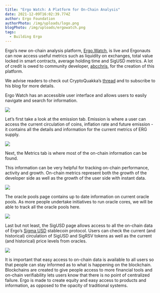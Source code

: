 ```yaml
---
title: "Ergo Watch: A Platform for On-Chain Analysis"
date: 2021-12-09T16:02:39.774Z
author: Ergo Foundation
authorPhoto: /img/uploads/logo.png
blogPhoto: /img/uploads/ergowatch.png
tags:
  - Building Ergo
---
```

<!--StartFragment-->

Ergo’s new on-chain analysis platform, [Ergo.Watch](http://ergo.watch), is live and Ergonauts can now access useful metrics such as liquidity on exchanges, total value locked in smart contracts, average holding time and SigUSD metrics. A lot of credit is owed to community developer, [abcchris](https://github.com/abchrisxyz/ergowatch), for the creation of this platform.



We advise readers to check out CryptoQuakka’s [thread](https://github.com/abchrisxyz/ergowatch) and to subscribe to his blog for more details.



Ergo Watch has an accessible user interface and allows users to easily navigate and search for information.



![](https://lh5.googleusercontent.com/66Bhm7kX4qKYhWP3IDhvw1w7zCr11FoBkUAGqSGrRppI01N6RWjNtMtT5bG_LjfOzaxqCZP7VOxsSaQr4sDA6Av3iONT5wKzbEsee8cEzPVlZ33fwmR9G51CqchFLPopEU0EhBC9)



Let’s first take a look at the emission tab. Emission is where a user can access the current circulation of coins, inflation rate and future emission -  it contains all the details and information for the current metrics of ERG supply.



![](https://lh4.googleusercontent.com/097TXxXAKGd1UYUqqUcgpuKeirQK6DA9YxjKz3ByRd5VH34GFCG_U9UlxQAh3rM-d_U7jAlYavQ8BV43j7MIKf1tCBfkAcGxuweAx7RmUw2e6iu85QWegjghZksga6gL3JPNUfLC)

Next, the Metrics tab is where most of the on-chain information can be found. 



This information can be very helpful for tracking on-chain performance, activity and growth. On-chain metrics represent both the growth of the developer side as well as the growth of the user side with instant data.



![](https://lh5.googleusercontent.com/cjgkDfIrR_CC5GYHXrUE1F5xhTpwTMh4VE3vsYIYuyK8_mDKej3HDBkMika2nhC-Infzy7x1G1eON9HiUEPOXf8cyXh6_NB03tRt0BLGP_eZkqOJ78zwLRDS-47A3x8nIL67CU-z)



The oracle pools page contains up to date information on current oracle pools. As more people undertake initiatives to run oracle cores, we will be able to track all the oracle pools here.



![](https://lh4.googleusercontent.com/et2ebpMB992RUAyv61t1vIqwIRo9tmV7ZRJ6v7Lee0ITCcsu-fXtQf1ALea_ZWhmfwdJG0tfV10aYJr1-G5tz1FlmiMDKi8JrzB9HT4hW88h6Rl_dJTSyKqQn8scX098uOZWJCbq)



Last but not least, the SigUSD page allows access to all the on-chain data of Ergo’s [Sigma USD](http://sigmausd.io) stablecoin protocol. Users can check the current (and historical) circulation of SigUSD and SigRSV tokens as well as the current (and historical) price levels from oracles.



![](https://lh3.googleusercontent.com/dLF_z0oAwQwJ2F9pEVA9BAodkNUHc96WrF7JcKt9eUtwY7xuQVjwMIGxy7vt7MyKZUq6WLAaXVu9E17SBl_c7dLldYtsxin4y0akZjLQoMfnI8FgT5XQB4LVHMM_JloCY7Hb6lz3)



It is important that easy access to on-chain data is available to all users so that people can stay informed as to what is happening on the blockchain. Blockchains are created to give people access to more financial tools and on-chain verifiability lets users know that there is no point of centralized failure. Ergo is made to create equity and easy access to products and information, as opposed to the opacity of traditional systems.



<!--EndFragment-->